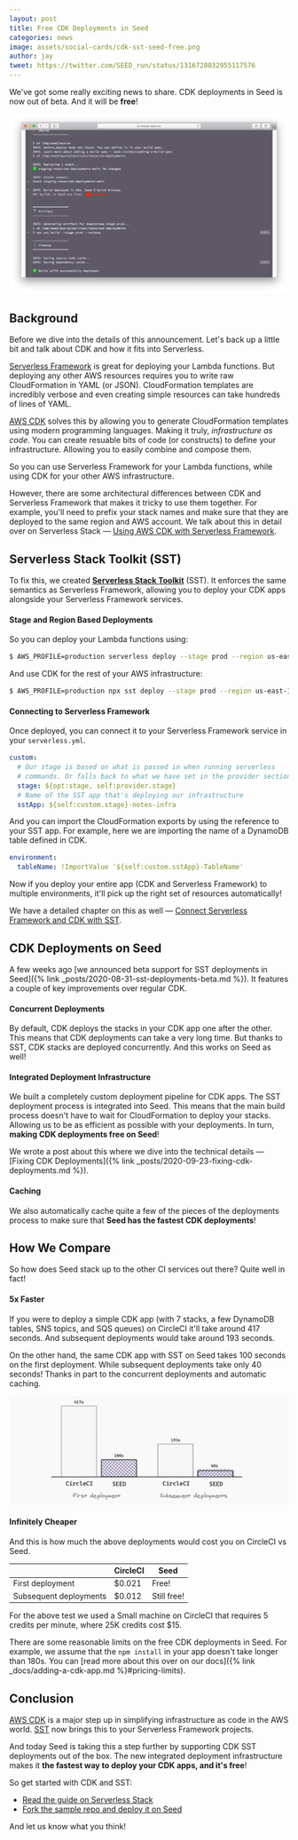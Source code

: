 ```yaml
---
layout: post
title: Free CDK Deployments in Seed
categories: news
image: assets/social-cards/cdk-sst-seed-free.png
author: jay
tweet: https://twitter.com/SEED_run/status/1316728032955117576
---
```


We've got some really exciting news to share. CDK deployments in Seed is now out of beta. And it will be **free**!

![CDK SST free build log in Seed](/assets/blog/free-cdk-deployments-in-seed/cdk-sst-free-build-log-in-seed.png)

## Background

Before we dive into the details of this announcement. Let's back up a little bit and talk about CDK and how it fits into Serverless.

[Serverless Framework](https://www.serverless.com) is great for deploying your Lambda functions. But deploying any other AWS resources requires you to write raw CloudFormation in YAML (or JSON). CloudFormation templates are incredibly verbose and even creating simple resources can take hundreds of lines of YAML.

[AWS CDK](https://serverless-stack.com/chapters/what-is-aws-cdk.html) solves this by allowing you to generate CloudFormation templates using modern programming languages. Making it truly, _infrastructure as code_. You can create resuable bits of code (or constructs) to define your infrastructure. Allowing you to easily combine and compose them. 

So you can use Serverless Framework for your Lambda functions, while using CDK for your other AWS infrastructure.

However, there are some architectural differences between CDK and Serverless Framework that makes it tricky to use them together. For example, you'll need to prefix your stack names and make sure that they are deployed to the same region and AWS account. We talk about this in detail over on Serverless Stack — [Using AWS CDK with Serverless Framework](https://serverless-stack.com/chapters/using-aws-cdk-with-serverless-framework.html).

## Serverless Stack Toolkit (SST)

To fix this, we created [**Serverless Stack Toolkit**](https://github.com/serverless-stack/serverless-stack) (SST). It enforces the same semantics as Serverless Framework, allowing you to deploy your CDK apps alongside your Serverless Framework services.

#### Stage and Region Based Deployments

So you can deploy your Lambda functions using:

``` bash
$ AWS_PROFILE=production serverless deploy --stage prod --region us-east-1
```

And use CDK for the rest of your AWS infrastructure:

``` bash
$ AWS_PROFILE=production npx sst deploy --stage prod --region us-east-1
```

#### Connecting to Serverless Framework

Once deployed, you can connect it to your Serverless Framework service in your `serverless.yml`.

``` yml
custom:
  # Our stage is based on what is passed in when running serverless
  # commands. Or falls back to what we have set in the provider section.
  stage: ${opt:stage, self:provider.stage}
  # Name of the SST app that's deploying our infrastructure
  sstApp: ${self:custom.stage}-notes-infra
```

And you can import the CloudFormation exports by using the reference to your SST app. For example, here we are importing the name of a DynamoDB table defined in CDK.

``` yml
environment:
  tableName: !ImportValue '${self:custom.sstApp}-TableName'
```

Now if you deploy your entire app (CDK and Serverless Framework) to multiple environments, it'll pick up the right set of resources automatically!

We have a detailed chapter on this as well — [Connect Serverless Framework and CDK with SST](https://serverless-stack.com/chapters/connect-serverless-framework-and-cdk-with-sst.html).

## CDK Deployments on Seed

A few weeks ago [we announced beta support for SST deployments in Seed]({% link _posts/2020-08-31-sst-deployments-beta.md %}). It features a couple of key improvements over regular CDK.

#### Concurrent Deployments

By default, CDK deploys the stacks in your CDK app one after the other. This means that CDK deployments can take a very long time. But thanks to SST, CDK stacks are deployed concurrently. And this works on Seed as well!

#### Integrated Deployment Infrastructure

We built a completely custom deployment pipeline for CDK apps. The SST deployment process is integrated into Seed. This means that the main build process doesn't have to wait for CloudFormation to deploy your stacks. Allowing us to be as efficient as possible with your deployments. In turn, **making CDK deployments free on Seed**!

We wrote a post about this where we dive into the technical details — [Fixing CDK Deployments]({% link _posts/2020-09-23-fixing-cdk-deployments.md %}).

#### Caching

We also automatically cache quite a few of the pieces of the deployments process to make sure that **Seed has the fastest CDK deployments**!

## How We Compare

So how does Seed stack up to the other CI services out there? Quite well in fact!

#### 5x Faster

If you were to deploy a simple CDK app (with 7 stacks, a few DynamoDB tables, SNS topics, and SQS queues) on CircleCI it'll take around 417 seconds. And subsequent deployments would take around 193 seconds.

On the other hand, the same CDK app with SST on Seed takes 100 seconds on the first deployment. While subsequent deployments take only 40 seconds! Thanks in part to the concurrent deployments and automatic caching.

![CDK deployments CircleCI vs Seed](/assets/blog/free-cdk-deployments-in-seed/cdk-deployments-circleci-vs-seed.png)

#### Infinitely Cheaper

And this is how much the above deployments would cost you on CircleCI vs Seed.

|                        | CircleCI | Seed            |
|------------------------|----------|-----------------|
| First deployment       |  $0.021  | Free!           |
| Subsequent deployments |  $0.012  | Still free!     |

For the above test we used a Small machine on CircleCI that requires 5 credits per minute, where 25K credits cost $15.

There are some reasonable limits on the free CDK deployments in Seed. For example, we assume that the `npm install` in your app doesn't take longer than 180s. You can [read more about this over on our docs]({% link _docs/adding-a-cdk-app.md %}#pricing-limits).

## Conclusion

[AWS CDK](https://serverless-stack.com/chapters/what-is-aws-cdk.html) is a major step up in simplifying infrastructure as code in the AWS world. [SST](https://github.com/serverless-stack/serverless-stack) now brings this to your Serverless Framework projects.

And today Seed is taking this a step further by supporting CDK SST deployments out of the box. The new integrated deployment infrastructure makes it **the fastest way to deploy your CDK apps, and it's free**!

So get started with CDK and SST:

- [Read the guide on Serverless Stack](https://serverless-stack.com/chapters/what-is-infrastructure-as-code.html)
- [Fork the sample repo and deploy it on Seed](https://github.com/AnomalyInnovations/serverless-stack-demo-api)

And let us know what you think!
